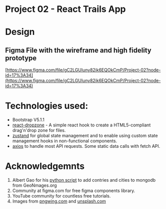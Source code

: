 # Project 02 - React Trails App

# Design

## Figma File with the wireframe and high fidelity prototype

[https://www.figma.com/file/gC2LGUIuny82ik6EQOkCmP/Project-02?node-id=17%3A34](https://www.figma.com/file/gC2LGUIuny82ik6EQOkCmP/Project-02?node-id=17%3A34)

# Technologies used:

- Bootstrap V5.1.1
- [react-dropzone](https://github.com/react-dropzone/react-dropzone) - A simple react hook to create a HTML5-compliant drag'n'drop zone for files.
- [zustand](https://github.com/pmndrs/zustand/) for global state management and to enable using custom state management hooks in non-functional components.
- [axios](https://github.com/axios/axios) to handle most API requests. Some static data calls with fetch API.

# Acknowledgemnts

1. Albert Gao for his [python script](https://github.com/Albert-Gao/world-cities-mongodb) to add contries and cities to mongodb from GeoNmages.org
2. Community at figma.com for free figma components library.
3. YouTube community for countless free tutorials.
4. Images from [pngwing.com](https://www.pngwing.com) and [unsplash.com](https://unsplash.com/)
